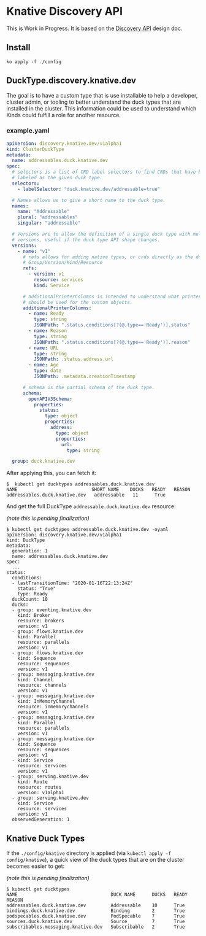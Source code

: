 # Knative Discovery API

This is Work in Progress. It is based on the
[Discovery API](https://docs.google.com/document/d/1CVMI0IpGqZH7j64-KQ6_8hJVUkeYEM0pdXslJ10a69E/edit)
design doc.

## Install

```shell script
ko apply -f ./config
```

## DuckType.discovery.knative.dev

The goal is to have a custom type that is use installable to help a developer,
cluster admin, or tooling to better understand the duck types that are installed
in the cluster. This information could be used to understand which Kinds could
fulfill a role for another resource.

### example.yaml

```yaml
apiVersion: discovery.knative.dev/v1alpha1
kind: ClusterDuckType
metadata:
  name: addressables.duck.knative.dev
spec:
  # selectors is a list of CRD label selectors to find CRDs that have been
  # labeled as the given duck type.
  selectors:
    - labelSelector: "duck.knative.dev/addressable=true"

  # Names allows us to give a short name to the duck type.
  names:
    name: "Addressable"
    plural: "addressables"
    singular: "addressable"

  # Versions are to allow the definition of a single duck type with multiple
  # versions, useful if the duck type API shape changes.
  versions:
    - name: "v1"
      # refs allows for adding native types, or crds directly as the ducks via
      # Group/Version/Kind/Resource
      refs:
        - version: v1
          resource: services
          kind: Service

      # additionalPrinterColumns is intended to understand what printer columns
      # should be used for the custom objects.
      additionalPrinterColumns:
        - name: Ready
          type: string
          JSONPath: ".status.conditions[?(@.type=='Ready')].status"
        - name: Reason
          type: string
          JSONPath: ".status.conditions[?(@.type=='Ready')].reason"
        - name: URL
          type: string
          JSONPath: .status.address.url
        - name: Age
          type: date
          JSONPath: .metadata.creationTimestamp

      # schema is the partial schema of the duck type.
      schema:
        openAPIV3Schema:
          properties:
            status:
              type: object
              properties:
                address:
                  type: object
                  properties:
                    url:
                      type: string

  group: duck.knative.dev
```

After applying this, you can fetch it:

```shell
$  kubectl get ducktypes addressables.duck.knative.dev
NAME                           SHORT NAME    DUCKS   READY   REASON
addressables.duck.knative.dev   addressable   11      True
```

And get the full DuckType `addressable.duck.knative.dev` resource:

_(note this is pending finalization)_

```shell
$ kubectl get ducktypes addressable.duck.knative.dev -oyaml
apiVersion: discovery.knative.dev/v1alpha1
kind: DuckType
metadata:
  generation: 1
  name: addressables.duck.knative.dev
spec:
  ...
status:
  conditions:
  - lastTransitionTime: "2020-01-16T22:13:24Z"
    status: "True"
    type: Ready
  duckCount: 10
  ducks:
  - group: eventing.knative.dev
    kind: Broker
    resource: brokers
    version: v1
  - group: flows.knative.dev
    kind: Parallel
    resource: parallels
    version: v1
  - group: flows.knative.dev
    kind: Sequence
    resource: sequences
    version: v1
  - group: messaging.knative.dev
    kind: Channel
    resource: channels
    version: v1
  - group: messaging.knative.dev
    kind: InMemoryChannel
    resource: inmemorychannels
    version: v1
  - group: messaging.knative.dev
    kind: Parallel
    resource: parallels
    version: v1
  - group: messaging.knative.dev
    kind: Sequence
    resource: sequences
    version: v1
  - kind: Service
    resource: services
    version: v1
  - group: serving.knative.dev
    kind: Route
    resource: routes
    version: v1alpha1
  - group: serving.knative.dev
    kind: Service
    resource: services
    version: v1
  observedGeneration: 1
```

## Knative Duck Types

If the `./config/knative` directory is applied (via
`kubectl apply -f config/knative`), a quick view of the duck types that are on
the cluster becomes easier to get:

_(note this is pending finalization)_

```shell
$ kubectl get ducktypes
NAME                                  DUCK NAME      DUCKS   READY   REASON
addressables.duck.knative.dev         Addressable    10      True
bindings.duck.knative.dev             Binding        2       True
podspecables.duck.knative.dev         PodSpecable    7       True
sources.duck.knative.dev              Source         7       True
subscribables.messaging.knative.dev   Subscribable   2       True
```
